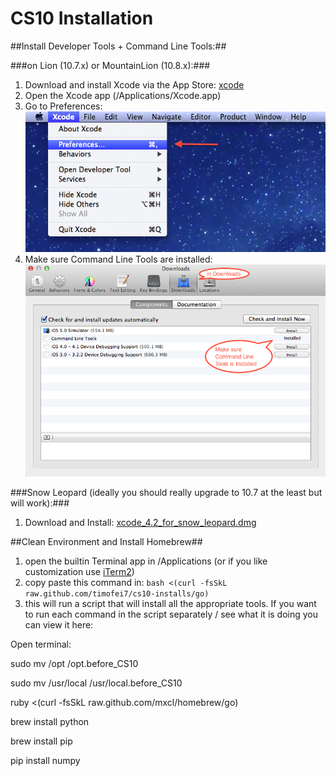 # CS10 Installation #






##Install Developer Tools + Command Line Tools:##

###on Lion (10.7.x) or MountainLion (10.8.x):###



1. Download and install Xcode via the App Store: [xcode](http://itunes.apple.com/us/app/xcode)
2. Open the Xcode app (/Applications/Xcode.app)
3. Go to Preferences: ![image](images/goto_preferences.png)
4. Make sure Command Line Tools are installed:  ![image](images/preferences_window.png)

###Snow Leopard (ideally you should really upgrade to 10.7 at the least but will work):###


1. Download and Install:  [xcode_4.2_for_snow_leopard.dmg](http://www.cs.dartmouth.edu/~tim/xcode_4.2_for_snow_leopard.dmg)



##Clean Environment and Install Homebrew##
1. open the builtin Terminal app in /Applications (or if you like customization use [iTerm2](http://www.iterm2.com/))
2. copy paste this command in: `bash <(curl -fsSkL raw.github.com/timofei7/cs10-installs/go)`
3. this will run a script that will install all the appropriate tools. If you want to run each command in the script separately / see what it is doing you can view it here: 











Open terminal:



sudo mv /opt /opt.before_CS10

sudo mv /usr/local /usr/local.before_CS10

ruby <(curl -fsSkL raw.github.com/mxcl/homebrew/go)



brew install python

brew install pip

pip install numpy




